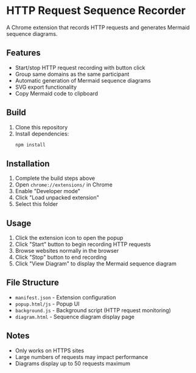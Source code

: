 # HTTP Request Sequence Recorder

A Chrome extension that records HTTP requests and generates Mermaid sequence diagrams.

## Features

- Start/stop HTTP request recording with button click
- Group same domains as the same participant
- Automatic generation of Mermaid sequence diagrams
- SVG export functionality
- Copy Mermaid code to clipboard

## Build

1. Clone this repository
2. Install dependencies:
   ```bash
   npm install
   ```

## Installation

1. Complete the build steps above
2. Open `chrome://extensions/` in Chrome
3. Enable "Developer mode"
4. Click "Load unpacked extension"
5. Select this folder

## Usage

1. Click the extension icon to open the popup
2. Click "Start" button to begin recording HTTP requests
3. Browse websites normally in the browser
4. Click "Stop" button to end recording
5. Click "View Diagram" to display the Mermaid sequence diagram

## File Structure

- `manifest.json` - Extension configuration
- `popup.html/js` - Popup UI
- `background.js` - Background script (HTTP request monitoring)
- `diagram.html` - Sequence diagram display page

## Notes

- Only works on HTTPS sites
- Large numbers of requests may impact performance
- Diagrams display up to 50 requests maximum